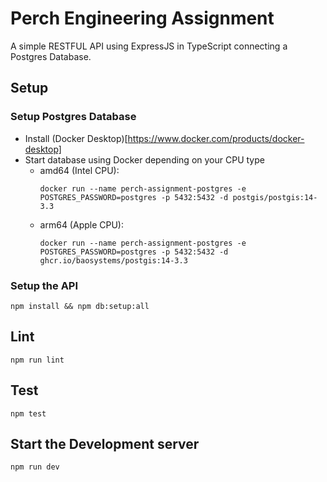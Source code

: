 # Perch Engineering Assignment

A simple RESTFUL API using ExpressJS in TypeScript connecting a Postgres Database.

## Setup

### Setup Postgres Database

* Install (Docker Desktop)[https://www.docker.com/products/docker-desktop]
* Start database using Docker depending on your CPU type
	* amd64 (Intel CPU):
		```
		docker run --name perch-assignment-postgres -e POSTGRES_PASSWORD=postgres -p 5432:5432 -d postgis/postgis:14-3.3
		```
	* arm64 (Apple CPU):
		```
		docker run --name perch-assignment-postgres -e POSTGRES_PASSWORD=postgres -p 5432:5432 -d ghcr.io/baosystems/postgis:14-3.3
		```

### Setup the API

```
npm install && npm db:setup:all
```

## Lint

```
npm run lint
```

## Test

```
npm test
```

## Start the Development server

```
npm run dev
```